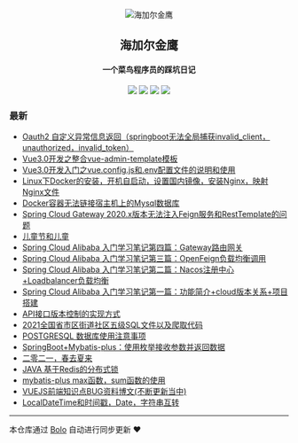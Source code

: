 <p align="center"><img alt="海加尔金鹰" src="https://image.hjljy.cn/favicon/favicon%20(2).png"></p><h2 align="center">
海加尔金鹰
</h2>

<h4 align="center">一个菜鸟程序员的踩坑日记</h4>
<p align="center"><a title="海加尔金鹰" target="_blank" href="https://github.com/hjljy/bolo-blog"><img src="https://img.shields.io/github/last-commit/hjljy/bolo-blog.svg?style=flat-square&color=FF9900"></a>
<a title="GitHub repo size in bytes" target="_blank" href="https://github.com/hjljy/bolo-blog"><img src="https://img.shields.io/github/repo-size/hjljy/bolo-blog.svg?style=flat-square"></a>
<a title="Bolo Version" target="_blank" href="https://github.com/adlered/bolo-solo"><img src="https://img.shields.io/badge/bolo-v2.5 稳定版-f1e05a.svg?style=flat-square&color=blueviolet"></a>
<a title="Hits" target="_blank" href="https://github.com/88250/hits"><img src="https://hits.b3log.org/hjljy/bolo-blog.svg"></a></p>

### 最新

* [Oauth2 自定义异常信息返回（springboot无法全局捕获invalid_client，unauthorized，invalid_token）](https://www.hjljy.cn/articles/2021/06/25/1624610094533.html)
* [Vue3.0开发之整合vue-admin-template模板](https://www.hjljy.cn/articles/2021/06/23/1624418085143.html)
* [Vue3.0开发入门之vue.config.js和.env配置文件的说明和使用](https://www.hjljy.cn/articles/2021/06/10/1623318091354.html)
* [Linux下Docker的安装，开机自启动，设置国内镜像，安装Nginx，映射Nginx文件](https://www.hjljy.cn/articles/2021/06/08/1623136283806.html)
* [Docker容器无法链接宿主机上的Mysql数据库](https://www.hjljy.cn/articles/2021/06/04/1622788581523.html)
* [Spring Cloud Gateway 2020.x版本无法注入Feign服务和RestTemplate的问题](https://www.hjljy.cn/articles/2021/06/01/1622539173420.html)
* [儿童节和儿童](https://www.hjljy.cn/articles/2021/06/01/1622537581543.html)
* [Spring Cloud Alibaba 入门学习笔记第四篇：Gateway路由网关](https://www.hjljy.cn/articles/2021/05/31/1622431497283.html)
* [Spring Cloud Alibaba 入门学习笔记第三篇：OpenFeign负载均衡调用](https://www.hjljy.cn/articles/2021/05/30/1622363370319.html)
* [Spring Cloud Alibaba 入门学习笔记第二篇：Nacos注册中心+Loadbalancer负载均衡](https://www.hjljy.cn/articles/2021/05/29/1622257697431.html)
* [Spring Cloud Alibaba 入门学习笔记第一篇：功能简介+cloud版本关系+项目搭建](https://www.hjljy.cn/articles/2021/05/28/1622186205108.html)
* [API接口版本控制的实现方式](https://www.hjljy.cn/articles/2021/05/25/1621921053646.html)
* [2021全国省市区街道社区五级SQL文件以及爬取代码](https://www.hjljy.cn/articles/2021/05/10/1620633784999.html)
* [POSTGRESQL  数据库使用注意事项](https://www.hjljy.cn/articles/2021/04/27/1619495564641.html)
* [SpringBoot+Mybatis-plus：使用枚举接收参数并返回数据](https://www.hjljy.cn/articles/2021/04/16/1618556817398.html)
* [二零二一，春去夏来](https://www.hjljy.cn/articles/2021/03/31/1617165096477.html)
* [JAVA 基于Redis的分布式锁](https://www.hjljy.cn/articles/2021/03/05/1614931478736.html)
* [mybatis-plus max函数，sum函数的使用](https://www.hjljy.cn/articles/2021/02/19/1613730765652.html)
* [VUEJS前端知识点BUG资料博文(不断更新当中)](https://www.hjljy.cn/articles/2021/01/08/1610099724900.html)
* [LocalDateTime和时间戳，Date，字符串互转](https://www.hjljy.cn/articles/2021/01/07/1610016249176.html)



---

本仓库通过 [Bolo](https://github.com/adlered/bolo-solo) 自动进行同步更新 ❤️ 